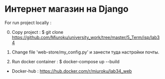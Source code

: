 # Интернет магазин на Django

For run project locally : 

0)  Copy project :
    $ git clone https://github.com/Miuroku/university_work/tree/master/5_Term/isp/lab34 

1) Change file 'web-store/my_config.py' и занести туда настройки почты.

2) Run docker container :
    $ docker-compose up --build

- Docker-hub : https://hub.docker.com/r/miuroku/lab34_web